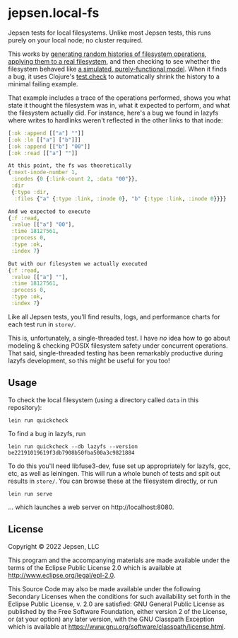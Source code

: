 # jepsen.local-fs

Jepsen tests for local filesystems. Unlike most Jepsen tests, this runs purely
on your local node; no cluster required.

This works by [generating random histories of filesystem
operations](src/jepsen/local_fs/shell/workload.clj), [applying them to a real
filesystem](src/jepsen/local_fs/shell/client.clj), and then checking to see
whether the filesystem behaved like [a simulated, purely-functional
model](src/jepsen/local_fs/shell/checker/clj). When it finds a bug, it uses
Clojure's [test.check](https://github.com/clojure/test.check) to automatically
shrink the history to a minimal failing example.

That example includes a trace of the operations performed, shows you what state
it thought the filesystem was in, what it expected to perform, and what the
filesystem actually did. For instance, here's a bug we found in lazyfs where writes to hardlinks weren't reflected in the other links to that inode:

```clj
[:ok :append [["a"] ""]]
[:ok :ln [["a"] ["b"]]]
[:ok :append [["b"] "00"]]
[:ok :read [["a"] ""]]

At this point, the fs was theoretically
{:next-inode-number 1,
 :inodes {0 {:link-count 2, :data "00"}},
 :dir
 {:type :dir,
  :files {"a" {:type :link, :inode 0}, "b" {:type :link, :inode 0}}}}

And we expected to execute
{:f :read,
 :value [["a"] "00"],
 :time 18127561,
 :process 0,
 :type :ok,
 :index 7}

But with our filesystem we actually executed
{:f :read,
 :value [["a"] ""],
 :time 18127561,
 :process 0,
 :type :ok,
 :index 7}
```

Like all Jepsen tests, you'll find results, logs, and performance charts for
each test run in `store/`.

This is, unfortunately, a single-threaded test. I have *no* idea how to go
about modeling & checking POSIX filesystem safety under concurrent operations.
That said, single-threaded testing has been remarkably productive during lazyfs
development, so this might be useful for you too!

## Usage

To check the local filesystem (using a directory called `data` in this repository):

```
lein run quickcheck
```

To find a bug in lazyfs, run

```
lein run quickcheck --db lazyfs --version be22191019619f3db7908b50fba500a3c9821884
```

To do this you'll need libfuse3-dev, fuse set up appropriately for lazyfs, gcc, etc, as well as leiningen. This will run a whole bunch of tests and spit out results in `store/`. You can browse these at the filesystem directly, or run

```
lein run serve
```

... which launches a web server on http://localhost:8080.

## License

Copyright © 2022 Jepsen, LLC

This program and the accompanying materials are made available under the
terms of the Eclipse Public License 2.0 which is available at
http://www.eclipse.org/legal/epl-2.0.

This Source Code may also be made available under the following Secondary
Licenses when the conditions for such availability set forth in the Eclipse
Public License, v. 2.0 are satisfied: GNU General Public License as published by
the Free Software Foundation, either version 2 of the License, or (at your
option) any later version, with the GNU Classpath Exception which is available
at https://www.gnu.org/software/classpath/license.html.
